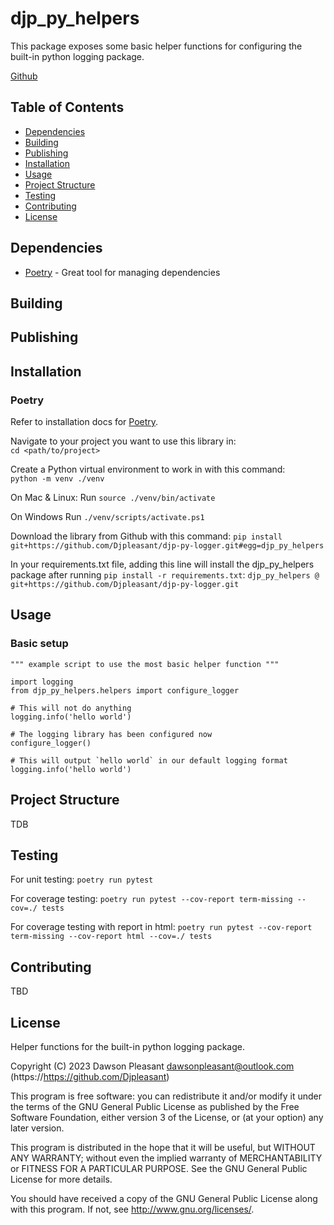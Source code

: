 # djp_py_helpers

This package exposes some basic helper functions for
configuring the built-in python logging package.

[Github](https://github.com/Djpleasant/djp-py-logger)

## Table of Contents

- [Dependencies](#dependencies)
- [Building](#building)
- [Publishing](#publishing)
- [Installation](#installation)
- [Usage](#usage)
- [Project Structure](#project-structure)
- [Testing](#testing)
- [Contributing](#contributing)
- [License](#license)

## Dependencies
- [Poetry](https://python-poetry.org/docs/) - Great tool for managing dependencies 

## Building


## Publishing

## Installation
### Poetry
Refer to installation docs for [Poetry](https://python-poetry.org/docs/).

Navigate to your project you want to use this library in:  
`cd <path/to/project>`

Create a Python virtual environment to work in with this command:  
`python -m venv ./venv`

On Mac & Linux:
Run `source ./venv/bin/activate`

On Windows
Run `./venv/scripts/activate.ps1`

Download the library from Github with this command:
`pip install git+https://github.com/Djpleasant/djp-py-logger.git#egg=djp_py_helpers`

In your requirements.txt file, adding this line will install the djp_py_helpers package after running `pip install -r requirements.txt`:
`djp_py_helpers @ git+https://github.com/Djpleasant/djp-py-logger.git`

## Usage
### Basic setup
```
""" example script to use the most basic helper function """

import logging
from djp_py_helpers.helpers import configure_logger

# This will not do anything
logging.info('hello world')

# The logging library has been configured now
configure_logger()

# This will output `hello world` in our default logging format
logging.info('hello world')
```

## Project Structure
TDB

## Testing
For unit testing:
`poetry run pytest`

For coverage testing:
`poetry run pytest --cov-report term-missing --cov=./ tests`

For coverage testing with report in html:
`poetry run pytest --cov-report term-missing --cov-report html --cov=./ tests`

## Contributing
TBD

## License
Helper functions for the built-in python logging package.

Copyright (C) 2023  Dawson Pleasant <dawsonpleasant@outlook.com> (https://https://github.com/Djpleasant)

This program is free software: you can redistribute it and/or modify
it under the terms of the GNU General Public License as published by
the Free Software Foundation, either version 3 of the License, or
(at your option) any later version.

This program is distributed in the hope that it will be useful,
but WITHOUT ANY WARRANTY; without even the implied warranty of
MERCHANTABILITY or FITNESS FOR A PARTICULAR PURPOSE.  See the
GNU General Public License for more details.

You should have received a copy of the GNU General Public License
along with this program.  If not, see <http://www.gnu.org/licenses/>.
